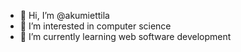 - 👋 Hi, I’m @akumiettila
- 👀 I’m interested in computer science
- 🌱 I’m currently learning web software development
